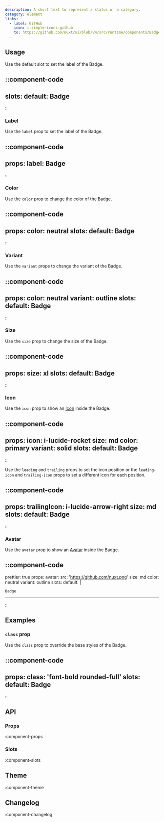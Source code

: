 ```yaml
---
description: A short text to represent a status or a category.
category: element
links:
  - label: GitHub
    icon: i-simple-icons-github
    to: https://github.com/nuxt/ui/blob/v4/src/runtime/components/Badge.vue
---
```


## Usage

Use the default slot to set the label of the Badge.

::component-code
---
slots:
  default: Badge
---
::

### Label

Use the `label` prop to set the label of the Badge.

::component-code
---
props:
  label: Badge
---
::

### Color

Use the `color` prop to change the color of the Badge.

::component-code
---
props:
  color: neutral
slots:
  default: Badge
---
::

### Variant

Use the `variant` props to change the variant of the Badge.

::component-code
---
props:
  color: neutral
  variant: outline
slots:
  default: Badge
---
::

### Size

Use the `size` prop to change the size of the Badge.

::component-code
---
props:
  size: xl
slots:
  default: Badge
---
::

### Icon

Use the `icon` prop to show an [Icon](/docs/components/icon) inside the Badge.

::component-code
---
props:
  icon: i-lucide-rocket
  size: md
  color: primary
  variant: solid
slots:
  default: Badge
---
::

Use the `leading` and `trailing` props to set the icon position or the `leading-icon` and `trailing-icon` props to set a different icon for each position.

::component-code
---
props:
  trailingIcon: i-lucide-arrow-right
  size: md
slots:
  default: Badge
---
::

### Avatar

Use the `avatar` prop to show an [Avatar](/docs/components/avatar) inside the Badge.

::component-code
---
prettier: true
props:
  avatar:
    src: 'https://github.com/nuxt.png'
  size: md
  color: neutral
  variant: outline
slots:
  default: |

    Badge
---
::

## Examples

### `class` prop

Use the `class` prop to override the base styles of the Badge.

::component-code
---
props:
  class: 'font-bold rounded-full'
slots:
  default: Badge
---
::

## API

### Props

:component-props

### Slots

:component-slots

## Theme

:component-theme

## Changelog

:component-changelog
